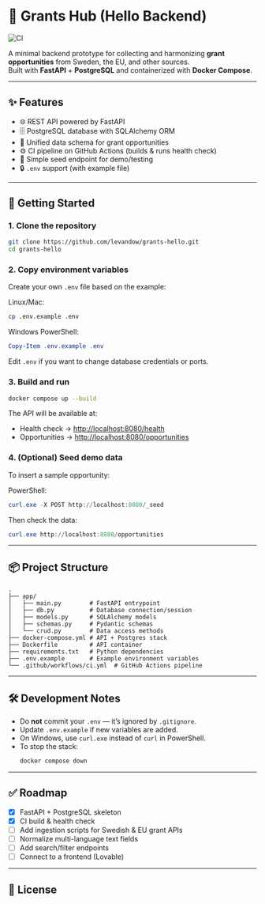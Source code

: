 # 📑 Grants Hub (Hello Backend)

![CI](https://github.com/levandow/grants-hello/actions/workflows/ci.yml/badge.svg)

A minimal backend prototype for collecting and harmonizing **grant opportunities** from Sweden, the EU, and other sources.  
Built with **FastAPI** + **PostgreSQL** and containerized with **Docker Compose**.

---

## ✨ Features
- 🌐 REST API powered by FastAPI  
- 🗄 PostgreSQL database with SQLAlchemy ORM  
- 🔄 Unified data schema for grant opportunities  
- ⚙️ CI pipeline on GitHub Actions (builds & runs health check)  
- 🧪 Simple seed endpoint for demo/testing  
- 🔒 `.env` support (with example file)  

---

## 🚀 Getting Started

### 1. Clone the repository
```bash
git clone https://github.com/levandow/grants-hello.git
cd grants-hello
```

### 2. Copy environment variables
Create your own `.env` file based on the example:

Linux/Mac:
```bash
cp .env.example .env
```

Windows PowerShell:
```powershell
Copy-Item .env.example .env
```

Edit `.env` if you want to change database credentials or ports.

### 3. Build and run
```bash
docker compose up --build
```

The API will be available at:

- Health check → [http://localhost:8080/health](http://localhost:8080/health)  
- Opportunities → [http://localhost:8080/opportunities](http://localhost:8080/opportunities)

### 4. (Optional) Seed demo data
To insert a sample opportunity:

PowerShell:
```powershell
curl.exe -X POST http://localhost:8080/_seed
```

Then check the data:
```powershell
curl.exe http://localhost:8080/opportunities
```

---

## 📦 Project Structure
```
.
├── app/
│   ├── main.py        # FastAPI entrypoint
│   ├── db.py          # Database connection/session
│   ├── models.py      # SQLAlchemy models
│   ├── schemas.py     # Pydantic schemas
│   └── crud.py        # Data access methods
├── docker-compose.yml # API + Postgres stack
├── Dockerfile         # API container
├── requirements.txt   # Python dependencies
├── .env.example       # Example environment variables
└── .github/workflows/ci.yml  # GitHub Actions pipeline
```

---

## 🛠 Development Notes
- Do **not** commit your `.env` — it’s ignored by `.gitignore`.  
- Update `.env.example` if new variables are added.  
- On Windows, use `curl.exe` instead of `curl` in PowerShell.  
- To stop the stack:  
  ```bash
  docker compose down
  ```

---

## ✅ Roadmap
- [x] FastAPI + PostgreSQL skeleton  
- [x] CI build & health check  
- [ ] Add ingestion scripts for Swedish & EU grant APIs  
- [ ] Normalize multi-language text fields  
- [ ] Add search/filter endpoints  
- [ ] Connect to a frontend (Lovable)  

---

## 📜 License

